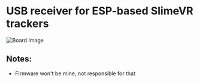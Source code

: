# USB receiver for ESP-based SlimeVR trackers
![Board Image](http://cdn.kouno.xyz/dvUqKtGQ.png)
## Notes:

 - Firmware won't be mine, not responsible for that